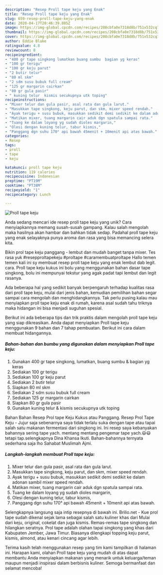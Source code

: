 ```yaml
---
description: "Resep Proll tape keju yang Enak"
title: "Resep Proll tape keju yang Enak"
slug: 659-resep-proll-tape-keju-yang-enak
date: 2020-04-17T20:46:39.805Z
image: https://img-global.cpcdn.com/recipes/208cbfa0e7318d8b/751x532cq70/proll-tape-keju-foto-resep-utama.jpg
thumbnail: https://img-global.cpcdn.com/recipes/208cbfa0e7318d8b/751x532cq70/proll-tape-keju-foto-resep-utama.jpg
cover: https://img-global.cpcdn.com/recipes/208cbfa0e7318d8b/751x532cq70/proll-tape-keju-foto-resep-utama.jpg
author: Eddie Blake
ratingvalue: 4.8
reviewcount: 8
recipeingredient:
- "400 gr tape singkong lumatkan buang sumbu  bagian yg keras"
- "100 gr terigu"
- "100 gr keju parut"
- "2 butir telur"
- "80 ml skm"
- "2 sdm susu bubuk full cream"
- "125 gr margarin cairkan"
- "80 gr gula pasir"
- " kuning telur  kismis secukupnya utk toping"
recipeinstructions:
- "Mixer telur dan gula pasir, asal rata dan gula larut."
- "Masukkan tape singkong, keju parut, dan skm, mixer speed rendah."
- "Ayak terigu + susu bubuk, masukkan sedikit demi sedikit ke dalam adonan sambil mixer speed rendah."
- "Matikan mixer, tuang margarin cair aduk dgn spatula sampai rata."
- "Tuang ke dalam loyang yg sudah dioles margarin,"
- "Olesi dengan kuning telur, tabur kismis,"
- "Panggang dgn suhu 170° api bawah 45menit + 10menit api atas bawah."
categories:
- Resep
tags:
- proll
- tape
- keju

katakunci: proll tape keju 
nutrition: 119 calories
recipecuisine: Indonesian
preptime: "PT19M"
cooktime: "PT38M"
recipeyield: "1"
recipecategory: Lunch

---
```



![Proll tape keju](https://img-global.cpcdn.com/recipes/208cbfa0e7318d8b/751x532cq70/proll-tape-keju-foto-resep-utama.jpg)

Anda sedang mencari ide resep proll tape keju yang unik? Cara menyiapkannya memang susah-susah gampang. Kalau salah mengolah maka hasilnya akan hambar dan bahkan tidak sedap. Padahal proll tape keju yang enak selayaknya punya aroma dan rasa yang bisa memancing selera kita.

Bikin prol tape keju panggang - lembut dan mudah banget tanpa mixer. Tes rasa yuk #resepproltapekeju #proltape #caramembuatproltape Hallo temen temen kali ini sy membuat resep proll tape keju yang enak lembut dab legit. cara. Proll tape keju kukus ini bolu yang menggunakan bahan dasar tape singkong, bolu ini mempunyai tekstur yang agak padat tapi lembut dan legit rasanya.

Ada beberapa hal yang sedikit banyak berpengaruh terhadap kualitas rasa dari proll tape keju, mulai dari jenis bahan, kemudian pemilihan bahan segar sampai cara mengolah dan menghidangkannya. Tak perlu pusing kalau mau menyiapkan proll tape keju enak di rumah, karena asal sudah tahu triknya maka hidangan ini bisa menjadi suguhan spesial.


Berikut ini ada beberapa tips dan trik praktis dalam mengolah proll tape keju yang siap dikreasikan. Anda dapat menyiapkan Proll tape keju menggunakan 9 bahan dan 7 tahap pembuatan. Berikut ini cara dalam membuat hidangannya.

<!--inarticleads1-->

##### Bahan-bahan dan bumbu yang digunakan dalam menyiapkan Proll tape keju:

1. Gunakan 400 gr tape singkong, lumatkan, buang sumbu &amp; bagian yg keras
1. Sediakan 100 gr terigu
1. Sediakan 100 gr keju parut
1. Sediakan 2 butir telur
1. Siapkan 80 ml skm
1. Sediakan 2 sdm susu bubuk full cream
1. Sediakan 125 gr margarin cairkan
1. Siapkan 80 gr gula pasir
1. Gunakan  kuning telur &amp; kismis secukupnya utk toping


Bahan Bahan Resep Prol tape Keju Kukus atau Panggang. Resep Prol Tape Keju - Jujur saja sebenarnya saya tidak terlalu suka dengan tape atau tapai salah satu makanan fermentasi dari singkong ini. Ini resep saya kebanyakan bahannya sering tape yach. mentang mentang pengemar tape yach.😃😃 tetapi tap.selengkapnya Dina Khansa Ikuti. Bahan-bahannya ternyata sederhana saja lho Sahabat Muslimah Ajmi. 

<!--inarticleads2-->

##### Langkah-langkah membuat Proll tape keju:

1. Mixer telur dan gula pasir, asal rata dan gula larut.
1. Masukkan tape singkong, keju parut, dan skm, mixer speed rendah.
1. Ayak terigu + susu bubuk, masukkan sedikit demi sedikit ke dalam adonan sambil mixer speed rendah.
1. Matikan mixer, tuang margarin cair aduk dgn spatula sampai rata.
1. Tuang ke dalam loyang yg sudah dioles margarin,
1. Olesi dengan kuning telur, tabur kismis,
1. Panggang dgn suhu 170° api bawah 45menit + 10menit api atas bawah.


Selengkapnya langsung saja intip resepnya di bawah ini. Brilio.net - Kue prol tape sudah dikenal sejak lama sebagai salah satu kuliner khas dari Mulai dari keju, original, cokelat dan juga kismis. Remas-remas tape singkong dan hilangkan seratnya. Prol tape adalah olahan tapai singkong yang khas dari Kabupaten Jember, Jawa Timur. Biasanya dilengkapi topping keju parut, kismis, almond, atau kenari cincang agar lebih. 

Terima kasih telah menggunakan resep yang tim kami tampilkan di halaman ini. Harapan kami, olahan Proll tape keju yang mudah di atas dapat membantu Anda menyiapkan makanan yang menarik untuk keluarga/teman maupun menjadi inspirasi dalam berbisnis kuliner. Semoga bermanfaat dan selamat mencoba!
